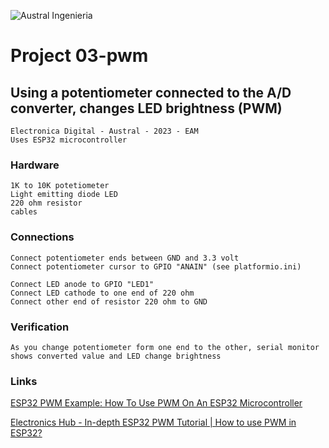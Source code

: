 ![Austral Ingenieria](https://encrypted-tbn0.gstatic.com/images?q=tbn%3AANd9GcQooGo7vQn4t9-6Bt46qZF-UY4_QFpYOeh7kVWzwpr_lbLr5wka)

#   Project 03-pwm

##  Using a potentiometer connected to the A/D converter, changes LED brightness (PWM)

    Electronica Digital - Austral - 2023 - EAM
    Uses ESP32 microcontroller

###  Hardware

    1K to 10K potetiometer
    Light emitting diode LED
    220 ohm resistor
    cables

###  Connections

    Connect potentiometer ends between GND and 3.3 volt
    Connect potentiometer cursor to GPIO "ANAIN" (see platformio.ini)

    Connect LED anode to GPIO "LED1"
    Connect LED cathode to one end of 220 ohm
    Connect other end of resistor 220 ohm to GND

###  Verification

    As you change potentiometer form one end to the other, serial monitor
    shows converted value and LED change brightness

###  Links

[ESP32 PWM Example: How To Use PWM On An ESP32 Microcontroller](https://www.kompulsa.com/esp32-pwm-example-how-to-use-pwm-on-an-esp32-microcontroller/)

[Electronics Hub - In-depth ESP32 PWM Tutorial | How to use PWM in ESP32?](https://www.electronicshub.org/esp32-pwm-tutorial/)


